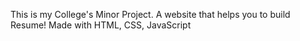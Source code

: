 This is my College's Minor Project.
A website that helps you to build Resume!
Made with HTML, CSS, JavaScript
